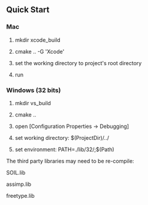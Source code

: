 ## Quick Start

### Mac

1. mkdir xcode_build

2. cmake .. -G 'Xcode'

3. set the working directory to project's root directory

4. run


### Windows (32 bits)

1. mkdir vs_build

2. cmake ..

3. open [Configuration Properties -> Debugging]

3. set working directory: $(ProjectDir)/../

4. set environment: PATH=./lib/32/;$(Path)

The third party libraries may need to be re-compile:

SOIL.lib

assimp.lib

freetype.lib




